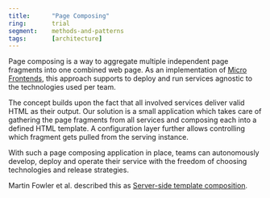 ```yaml
---
title:      "Page Composing"
ring:       trial
segment:    methods-and-patterns
tags:       [architecture]
---
```


Page composing is a way to aggregate multiple independent page fragments into one combined web page.
As an implementation of [Micro Frontends](/methods-and-patterns/microfrontends/), this approach supports to deploy and run services agnostic to the technologies used per team.

The concept builds upon the fact that all involved services deliver valid HTML as their output.
Our solution is a small application which takes care of gathering the page fragments from all services and composing each into a defined HTML template.
A configuration layer further allows controlling which fragment gets pulled from the serving instance.

With such a page composing application in place, teams can autonomously develop, deploy and operate their service with the freedom of choosing technologies and release strategies.

Martin Fowler et al. described this as [Server-side template composition](https://martinfowler.com/articles/micro-frontends.html#Server-sideTemplateComposition).
